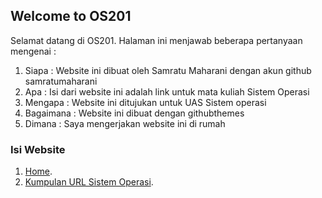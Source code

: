 ## Welcome to OS201

Selamat datang di OS201. Halaman ini menjawab beberapa pertanyaan mengenai :
1. Siapa : Website ini dibuat oleh Samratu Maharani dengan akun github samratumaharani
2. Apa : Isi dari website ini adalah link untuk mata kuliah Sistem Operasi
3. Mengapa : Website ini ditujukan untuk UAS Sistem operasi
4. Bagaimana : Website ini dibuat dengan githubthemes
5. Dimana : Saya mengerjakan website ini di rumah

### Isi Website
1. [Home](https://samratumaharani.github.io/os201/).
2. [Kumpulan URL Sistem Operasi](https://samratu.maharani.github.io/os201/URLs).
